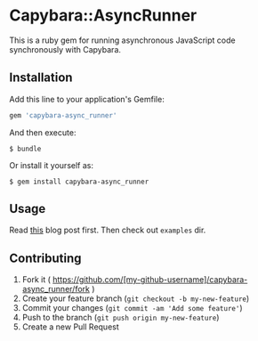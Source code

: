 # Capybara::AsyncRunner

This is a ruby gem for running asynchronous JavaScript code synchronously with Capybara.

## Installation

Add this line to your application's Gemfile:

```ruby
gem 'capybara-async_runner'
```

And then execute:

    $ bundle

Or install it yourself as:

    $ gem install capybara-async_runner

## Usage

Read [this](http://ilyabylich.svbtle.com/capybara-and-asynchronous-stuff) blog post first.
Then check out `examples` dir.

## Contributing

1. Fork it ( https://github.com/[my-github-username]/capybara-async_runner/fork )
2. Create your feature branch (`git checkout -b my-new-feature`)
3. Commit your changes (`git commit -am 'Add some feature'`)
4. Push to the branch (`git push origin my-new-feature`)
5. Create a new Pull Request

